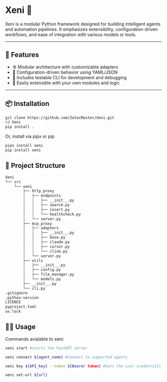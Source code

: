 # Xeni 🧠

Xeni is a modular Python framework designed for building intelligent agents and automation pipelines. It emphasizes extensibility, configuration-driven workflows, and ease of integration with various models or tools.

---

## 🚀 Features

- ⚙️ Modular architecture with customizable adapters  
- 📁 Configuration-driven behavior using YAML/JSON  
- 🧪 Includes testable CLI for development and debugging  
- 🧵 Easily extensible with your own modules and logic  

---

## 📦 Installation

```bash
git clone https://github.com/ZotacMaster/Xeni.git
cd Xeni
pip install .
```
Or, install via pipx or pip
```bash
pipx install xeni
pip install xeni
```

## 📂 Project Structure
```bash 
Xeni
└── src
    └── xeni
        ├── http_proxy
        │   ├── endpoints
        │   │   ├── __init__.py
        │   │   ├── search.py
        │   │   ├── insert.py
        │   │   └── healthcheck.py
        │   └── server.py
        ├── mcp_proxy
        │   ├── adapters
        │   │   ├── __init__.py
        │   │   ├── base.py
        │   │   ├── claude.py
        │   │   ├── cursor.py
        │   │   └── cline.py
        │   └── server.py
        ├── utils
        │   ├── __init__.py
        │   ├── config.py
        │   ├── file_manager.py
        │   └── models.py
        ├── __init__.py
        └── cli.py
.gitignore
.python-version
LICENCE
pyproject.toml
uv.lock
```

## 🧑‍💻 Usage
Commands avialable to xeni:
```bash
xeni start #starts the FastAPI server

xeni connect ${agent_name} #Connect to supported agents

xeni key ${API_key} --token ${Bearer token} #Sets the user credentials

xeni set-url ${url}
```
